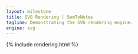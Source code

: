 ```yaml
---
layout: milestone
title: SVG Rendering | SemToNotes
tagline: Demonstrating the SVG rendering engine.
engine: svg
---
```


{% include rendering.html %}
